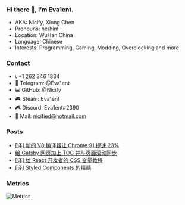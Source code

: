 ### Hi there 👋, I’m Eva1ent.

- AKA: Nicify, Xiong Chen
- Pronouns: he/him
- Location: WuHan China
- Language: Chinese
- Interests: Programming, Gaming, Modding, Overclocking and more

### Contact
- 📞 +1 262 346 1834
- 💬 Telegram: @Eva1ent
- 💻 GitHub: @Nicify
- 🎮 Steam: Eva1ent
- 🎮 Discord: Eva1ent#2390
- 📧 Mail: nicified@hotmail.com

### Posts

- [[译] 新的 V8 编译器让 Chrome 91 提速 23%](https://nicified.com/post/chrome-v91-speedup)
- [给 Gatsby 网页加上 TOC 并与页面滚动同步](https://nicified.com/post/gatsby-toc)
- [[译] 给 React 开发者的 CSS 变量教程](https://nicified.com/post/css-variables-for-react-devs)
- [[译] Styled Components 的精髓](https://nicified.com/post/styled-components-happy-path)

### Metrics

![Metrics](https://metrics.lecoq.io/karminski?template=classic&base.header=0&base.activity=0&base.community=0&base.repositories=0&base.metadata=0&isocalendar=1&languages=1&isocalendar.duration=full-year&config.timezone=Asia%2FShanghai)
